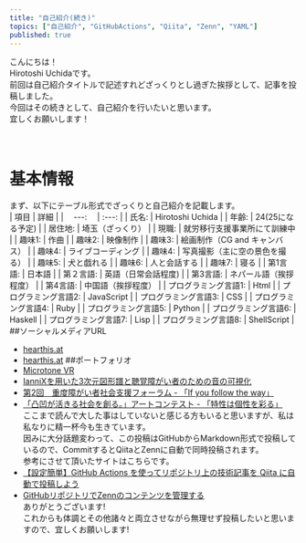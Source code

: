 ```yaml
---
title: "自己紹介(続き)"
topics: ["自己紹介", "GitHubActions", "Qiita", "Zenn", "YAML"]
published: true
---
```

こんにちは！<br>
Hirotoshi Uchidaです。<br>
前回は自己紹介タイトルで記述すれどざっくりとし過ぎた挨拶として、記事を投稿しました。<br>
今回はその続きとして、自己紹介を行いたいと思います。<br>
宜しくお願いします！<br><br><br>
# 基本情報
まず、以下にテーブル形式でざっくりと自己紹介を記載します。<br>
|  項目  |  詳細  |
| 　---:　 | :---: |
| 氏名: | Hirotoshi Uchida |
| 年齢: | 24(25になる予定) |
| 居住地: | 埼玉（ざっくり） |
| 現職: | 就労移行支援事業所にて訓練中 |
| 趣味1: | 作曲 |
| 趣味2: | 映像制作 |
| 趣味3: | 絵画制作（CG and キャンバス） |
| 趣味4: | ライブコーディング |
| 趣味4: | 写真撮影（主に空の景色を撮る） |
| 趣味5: | 犬と戯れる |
| 趣味6: | 人と会話する |
| 趣味7: | 寝る |
| 第1言語: | 日本語 |
| 第２言語: | 英語（日常会話程度) |
| 第3言語: | ネパール語（挨拶程度） |
| 第4言語: | 中国語（挨拶程度） |
| プログラミング言語1: | Html |
| プログラミング言語2: | JavaScript |
| プログラミング言語3: | CSS |
| プログラミング言語4: | Ruby |
| プログラミング言語5: | Python |
| プログラミング言語6: | Haskell |
| プログラミング言語7: | Lisp |
| プログラミング言語8: | ShellScript |
<br>
##ソーシャルメディアURL
* [hearthis.at](https://hearthis.at/hirotoshi-uchida)
* [hearthis.at](https://hearthis.at/hirotoshi-uchida-2nd)
##ポートフォリオ
* [Microtone VR](https://utvirtual.tech/portfolio-2/microtone-vr)
* [IanniXを用いた3次元図形譜と聴覚障がい者のための音の可視化](https://www.ttt123t.com/html/toyo_2010/kashika/www2020/hp_web/html/a16.html)
* [第2回　重度障がい者社会支援フォーラム - 「If you follow the way」](https://aitunag.com/2020%E5%B9%B411%E6%9C%8828%E6%97%A5%e3%80%80%E9%87%8D%E5%BA%A6%E9%9A%9C%E3%81%8C%E3%81%84%E8%80%85%E3%83%95%E3%82%A9%E3%83%BC%E3%83%A9%E3%83%A0/)
* [「凸凹が活きる社会を創る。」アートコンテスト - 「特性は個性を彩る」](https://decoboco-art.decoboco-base.com/)
<br>ここまで読んで大した事はしていないと感じる方もいると思いますが、私は私なりに精一杯今も生きています。<br>
因みに大分話題変わって、この投稿はGitHubからMarkdown形式で投稿しているので、CommitするとQiitaとZennに自動で同時投稿されます。<br>
参考にさせて頂いたサイトはこちらです。<br>
* [【設定簡単】GitHub Actions を使ってリポジトリ上の技術記事を Qiita に自動で投稿しよう](https://zenn.dev/noraworld/articles/github-to-qiita-by-github-actions)
* [GitHubリポジトリでZennのコンテンツを管理する](https://zenn.dev/zenn/articles/connect-to-github)
<br>ありがとうございます!<br>
これからも体調とその他諸々と両立させながら無理せず投稿したいと思いますので、宜しくお願いします!
